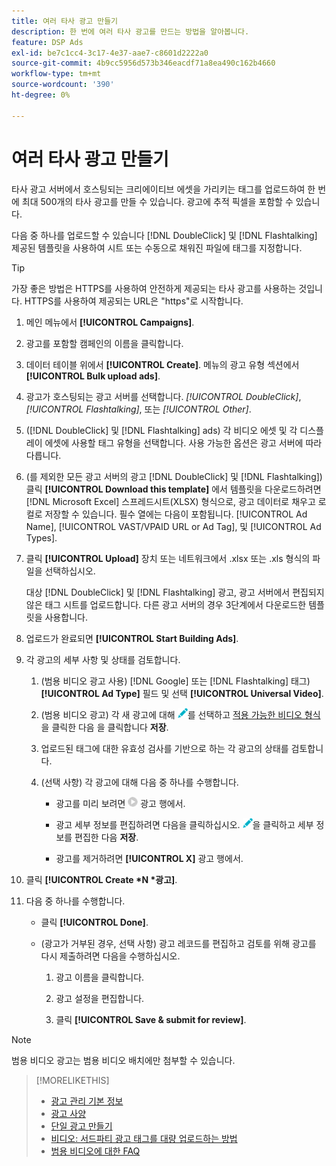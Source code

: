 ```yaml
---
title: 여러 타사 광고 만들기
description: 한 번에 여러 타사 광고를 만드는 방법을 알아봅니다.
feature: DSP Ads
exl-id: be7c1cc4-3c17-4e37-aae7-c8601d2222a0
source-git-commit: 4b9cc5956d573b346eacdf71a8ea490c162b4660
workflow-type: tm+mt
source-wordcount: '390'
ht-degree: 0%

---
```


# 여러 타사 광고 만들기

타사 광고 서버에서 호스팅되는 크리에이티브 에셋을 가리키는 태그를 업로드하여 한 번에 최대 500개의 타사 광고를 만들 수 있습니다. 광고에 추적 픽셀을 포함할 수 있습니다.<!-- The bulksheet template for other ad servers says you can include 200. Which is it: 200 or 500? -->

다음 중 하나를 업로드할 수 있습니다 [!DNL DoubleClick] 및 [!DNL Flashtalking] 제공된 템플릿을 사용하여 시트 또는 수동으로 채워진 파일에 태그를 지정합니다.

>[!TIP]
>
> 가장 좋은 방법은 HTTPS를 사용하여 안전하게 제공되는 타사 광고를 사용하는 것입니다. HTTPS를 사용하여 제공되는 URL은 &quot;https&quot;로 시작합니다.

1. 메인 메뉴에서 **[!UICONTROL Campaigns]**.

1. 광고를 포함할 캠페인의 이름을 클릭합니다.

1. 데이터 테이블 위에서 **[!UICONTROL Create]**. 메뉴의 광고 유형 섹션에서 **[!UICONTROL Bulk upload ads]**.

1. 광고가 호스팅되는 광고 서버를 선택합니다. *[!UICONTROL DoubleClick]*, *[!UICONTROL Flashtalking]*, 또는 *[!UICONTROL Other]*.

1. ([!DNL DoubleClick] 및 [!DNL Flashtalking] ads) 각 비디오 에셋 및 각 디스플레이 에셋에 사용할 태그 유형을 선택합니다. 사용 가능한 옵션은 광고 서버에 따라 다릅니다.

1. (를 제외한 모든 광고 서버의 광고 [!DNL DoubleClick] 및 [!DNL Flashtalking]) 클릭 **[!UICONTROL Download this template]** 에서 템플릿을 다운로드하려면 [!DNL Microsoft Excel] 스프레드시트(XLSX) 형식으로, 광고 데이터로 채우고 로컬로 저장할 수 있습니다. 필수 열에는 다음이 포함됩니다. [!UICONTROL Ad Name], [!UICONTROL VAST/VPAID URL or Ad Tag], 및 [!UICONTROL Ad Types].

1. 클릭 **[!UICONTROL Upload]** 장치 또는 네트워크에서 .xlsx 또는 .xls 형식의 파일을 선택하십시오.

   대상 [!DNL DoubleClick] 및 [!DNL Flashtalking] 광고, 광고 서버에서 편집되지 않은 태그 시트를 업로드합니다. 다른 광고 서버의 경우 3단계에서 다운로드한 템플릿을 사용합니다.

1. 업로드가 완료되면 **[!UICONTROL Start Building Ads]**.

1. 각 광고의 세부 사항 및 상태를 검토합니다.

   1. (범용 비디오 광고 사용) [!DNL Google] 또는 [!DNL Flashtalking] 태그) **[!UICONTROL Ad Type]** 필드 및 선택 **[!UICONTROL Universal Video]**.

   1. (범용 비디오 광고) 각 새 광고에 대해 ![편집](/help/dsp/assets/edit.png)를 선택하고 [적용 가능한 비디오 형식](/help/dsp/campaign-management/ads/ad-settings-universal-video.md)을 클릭한 다음 을 클릭합니다 **저장**.

   1. 업로드된 태그에 대한 유효성 검사를 기반으로 하는 각 광고의 상태를 검토합니다.

   1. (선택 사항) 각 광고에 대해 다음 중 하나를 수행합니다.

      * 광고를 미리 보려면 ![play](/help/dsp/assets/play.png) 광고 행에서.

      * 광고 세부 정보를 편집하려면 다음을 클릭하십시오. ![편집](/help/dsp/assets/edit.png)을 클릭하고 세부 정보를 편집한 다음 **저장**.

      * 광고를 제거하려면 **[!UICONTROL X]** 광고 행에서.

1. 클릭 **[!UICONTROL Create *N *광고]**.

1. 다음 중 하나를 수행합니다.

   * 클릭 **[!UICONTROL Done]**.

   * (광고가 거부된 경우, 선택 사항) 광고 레코드를 편집하고 검토를 위해 광고를 다시 제출하려면 다음을 수행하십시오.

      1. 광고 이름을 클릭합니다.

      1. 광고 설정을 편집합니다.

      1. 클릭 **[!UICONTROL Save & submit for review]**.

>[!NOTE]
>
>범용 비디오 광고는 범용 비디오 배치에만 첨부할 수 있습니다.

>[!MORELIKETHIS]
>
>* [광고 관리 기본 정보](ad-about.md)
>* [광고 사양](ad-specs.md)
>* [단일 광고 만들기](ad-create.md)
>* [비디오: 서드파티 광고 태그를 대량 업로드하는 방법](https://experienceleague.adobe.com/docs/advertising-learn/tutorials/dsp/bulk-upload-third-party-ad-tags.html)
>* [범용 비디오에 대한 FAQ](/help/dsp/campaign-management/faq-universal-video.md)
